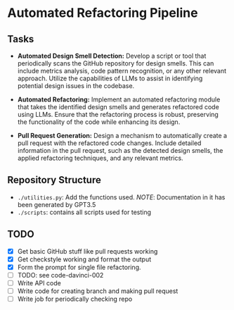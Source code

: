 # Automated Refactoring Pipeline

## Tasks

- **Automated Design Smell Detection:** Develop a script or tool that
periodically scans the GitHub repository for design smells. This can include
metrics analysis, code pattern recognition, or any other relevant approach.
Utilize the capabilities of LLMs to assist in identifying potential design
issues in the codebase.

- **Automated Refactoring:** Implement an automated refactoring module that
takes the identified design smells and generates refactored code using LLMs.
Ensure that the refactoring process is robust, preserving the functionality of
the code while enhancing its design.

- **Pull Request Generation:** Design a mechanism to automatically create a
pull request with the refactored code changes.
Include detailed information in the pull request, such as the detected design
smells, the applied refactoring techniques, and any relevant metrics.

## Repository Structure

- `./utilities.py`: Add the functions used. _NOTE_: Documentation in it has been generated by GPT3.5
- `./scripts`: contains all scripts used for testing

## TODO

- [x] Get basic GitHub stuff like pull requests working
- [x] Get checkstyle working and format the output
- [x] Form the prompt for single file refactoring.
- [ ] TODO: see code-davinci-002
- [ ] Write API code
- [ ] Write code for creating branch and making pull request
- [ ] Write job for periodically checking repo
